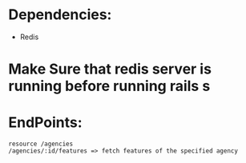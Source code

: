 # Dependencies:
- Redis

# Make Sure that redis server is running before running rails s

# EndPoints:
    resource /agencies
    /agencies/:id/features => fetch features of the specified agency